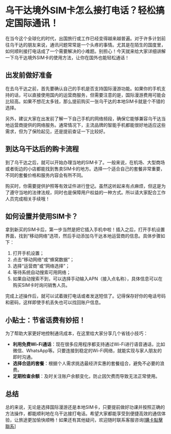 # 乌干达境外SIM卡怎么接打电话？轻松搞定国际通讯！

在当今这个全球化的时代，出国旅行或工作已经变得越来越普遍。对于许多计划前往乌干达的朋友来说，通讯问题常常是一个头疼的事情。尤其是在陌生的国度里，如何顺利接打电话成了一个需要解决的小难题。别担心！今天就来给大家详细讲解一下乌干达境外SIM卡的使用方法，让你在国外也能轻松通话！

## 出发前做好准备

在去乌干达之前，首先要确认自己的手机是否支持国际漫游功能。如果你的手机支持的话，可以直接使用国内的运营商服务，但需要注意的是，国际漫游费用可能会比较高。如果不想花太多钱，那么提前购买一张乌干达的本地SIM卡就是个不错的选择。

另外，建议大家在出发前了解一下自己手机的网络频段，确保它能够兼容乌干达当地运营商提供的网络服务。通常情况下，主流品牌的智能手机都能很好地适应这些需求，但为了保险起见，还是提前查证一下比较好。

## 到达乌干达后的购卡流程

到了乌干达之后，就可以开始办理当地的SIM卡了。一般来说，在机场、大型商场或者街边的小店都能找到售卖SIM卡的地方。选择一个适合自己的套餐非常重要，不同的套餐价格和服务内容会有所不同。

购买时，你需要提供护照等有效证件进行登记。虽然这听起来有点麻烦，但这是为了遵守当地的法律法规，同时也是保障用户权益的一种方式。所以请大家配合工作人员完成相关手续哦！

## 如何设置并使用SIM卡？

拿到新买的SIM卡后，第一步当然是把它插入手机中啦！插入之后，打开手机设置界面，找到“移动网络”选项，然后手动添加乌干达本地运营商的信息。具体步骤如下：

1. 打开手机设置；
2. 点击“移动网络”或“蜂窝数据”；
3. 选择“运营商”或“网络选择”；
4. 等待系统自动搜索可用网络；
5. 如果自动搜索不到，可以选择手动输入APN（接入点名称），具体信息可以在购买SIM卡时询问销售人员。

完成上述操作后，就可以试着拨打电话或者发送短信了。记得保存好你的电话号码和密码，这样即使手机丢失也可以找回账户信息。

## 小贴士：节省话费有妙招！

为了帮助大家更好地控制通讯成本，在这里给大家分享几个省钱小技巧：

- **利用免费Wi-Fi通话**：现在很多应用程序都支持通过Wi-Fi进行语音通话，比如微信、WhatsApp等。只要连接到稳定的Wi-Fi网络，就能实现与家人朋友的即时沟通。
- **选择合适的套餐**：根据个人需求挑选最经济实惠的套餐组合，避免不必要的浪费。
- **定期检查余额**：及时关注账户余额变化，防止因欠费而导致无法正常使用。

## 总结

总的来说，无论是选择国际漫游还是本地SIM卡，只要提前做好功课并按照正确的方法操作，都能顺利地在乌干达接打电话。希望大家都能享受到便捷高效的通信体验，让旅途更加愉快顺畅！如果还有其他疑问，欢迎随时联系客服咨询[[購卡點擊聯系](https://t.me/s/esim1088)]